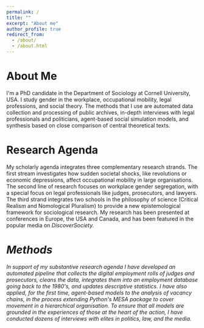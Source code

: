 ```yaml
---
permalink: /
title: ""
excerpt: "About me"
author_profile: true
redirect_from: 
  - /about/
  - /about.html
---
```


About Me
======

I'm a PhD candidate in the Department of Sociology at Cornell University, USA. I study gender in the workplace, occupational mobility, legal professions, and social theory. The methods that I use are automated data collection and processing of public archives, in-depth interviews with legal professionals and politicians, agent-based social simulation models, and synthesis based on close comparison of central theoretical texts.

Research Agenda
======

My scholarly agenda integrates three complementary research strands. The first stream investigates how sudden societal shocks, like revolutions or economic depressions, affect occupational mobility in large organisations. The second line of research focuses on workplace gender segregation, with a special focus on legal professionals like judges, prosecutors, and lawyers. The third strand integrates two schools in the philosophy of science (Critical Realism and Nomological Pluralism) to provide a new epistemological framework for sociological research. My research has been presented at conferences in Europe, the USA and Canada, and has been featured in the popular media on <i>DiscoverSociety<i>.
  
Methods
======

In support of my substantive research agenda I have developed an automated pipeline that collects the digital employment rolls of judges and prosecutors, cleans the data, integrates them into an employment database going back to the 1980's, and updates descriptive statistics. I have also applied, for the first time, agent-based models to the analysis of vacancy chains, in the process extending Python's MESA package to cover movement in a hierarchical organisation. To ensure that all models are grounded in the experiences of those at the heart of the action, I have conducted dozens of interviews with elites in politics, law, and the media. 
